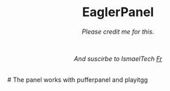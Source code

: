 <h1 align="center">EaglerPanel</h1>
<p align="center"><i>Please credit me for this.</i></p>
<br>
<p align="center"><i>And suscirbe to IsmaelTech <a href="https://www.youtube.com/channel/UCwSd8pbURlMBAIxqq8EaELw?sub_confirmation=1">Fr</a></i></p>
<br>
# The panel works with pufferpanel and playitgg
